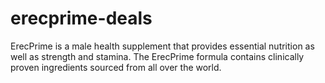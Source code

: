# erecprime-deals
ErecPrime is a male health supplement that provides essential nutrition as well as strength and stamina. The ErecPrime formula contains clinically proven ingredients sourced from all over the world.
